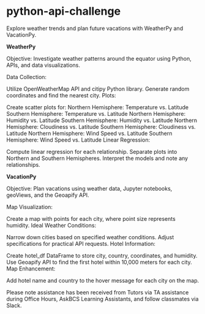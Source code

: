 # python-api-challenge

Explore weather trends and plan future vacations with WeatherPy and VacationPy.

**WeatherPy**

Objective: Investigate weather patterns around the equator using Python, APIs, and data visualizations.

Data Collection:

Utilize OpenWeatherMap API and citipy Python library.
Generate random coordinates and find the nearest city.
Plots:

Create scatter plots for:
Northern Hemisphere: Temperature vs. Latitude
Southern Hemisphere: Temperature vs. Latitude
Northern Hemisphere: Humidity vs. Latitude
Southern Hemisphere: Humidity vs. Latitude
Northern Hemisphere: Cloudiness vs. Latitude
Southern Hemisphere: Cloudiness vs. Latitude
Northern Hemisphere: Wind Speed vs. Latitude
Southern Hemisphere: Wind Speed vs. Latitude
Linear Regression:

Compute linear regression for each relationship.
Separate plots into Northern and Southern Hemispheres.
Interpret the models and note any relationships.

**VacationPy**

Objective: Plan vacations using weather data, Jupyter notebooks, geoViews, and the Geoapify API.

Map Visualization:

Create a map with points for each city, where point size represents humidity.
Ideal Weather Conditions:

Narrow down cities based on specified weather conditions.
Adjust specifications for practical API requests.
Hotel Information:

Create hotel_df DataFrame to store city, country, coordinates, and humidity.
Use Geoapify API to find the first hotel within 10,000 meters for each city.
Map Enhancement:

Add hotel name and country to the hover message for each city on the map.



Please note assistance has been received from Tutors via TA assistance during Office Hours, AskBCS Learning Assistants, and follow classmates via Slack.
